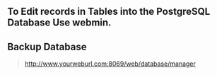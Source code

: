 ## To Edit records in Tables into the PostgreSQL Database Use webmin.
## Backup Database
> http://www.yourweburl.com:8069/web/database/manager
